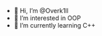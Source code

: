 - 👋 Hi, I’m @Overk1ll
- 👀 I’m interested in OOP
- 🌱 I’m currently learning C++
<!---
Overk1ll/Overk1ll is a ✨ special ✨ repository because its `README.md` (this file) appears on your GitHub profile.
You can click the Preview link to take a look at your changes.
--->
